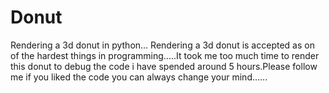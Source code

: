 # Donut
Rendering a 3d donut in python... Rendering a 3d donut is accepted as on of the hardest things in programming.....It took me too much time to render this donut to debug the code i have spended around 5 hours.Please follow me if you liked the code you can always change your mind......

